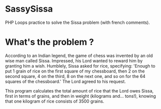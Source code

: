 # SassySissa

PHP Loops practice to solve the Sissa problem (with french comments).


# What's the problem ?

According to an Indian legend, the game of chess was invented by an old wise man called Sissa. Impressed, his Lord wanted to reward him by granting him a wish. Humblely, Sissa asked for rice, specifying:
'Enough to put 1 grain of rice on the first square of my chessboard, then 2 on the second square, 4 on the third, 8 on the next one, and so on for the 64 squares of the chessboard.'
The Lord agreed to his request. 

This program calculates the total amount of rice that the Lord owes Sissa, first in terms of grains, and then in weight (kilograms and... tons!), knowing that one kilogram of rice consists of 3500 grains.
